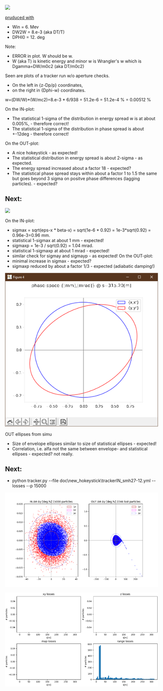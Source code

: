 ![](Clipboard04.png)

[pruduced with](trackerIN_smh27-12.yml)
* Win = 6. Mev
* DW2W = 8.e-3 (aka DT/T)
* DPHI0 = 12. deg

Note: 
* ERROR in plot. W should be w.
* W (aka T) is kinetic energy and minor w is 
Wrangler's w which is Dgamma=DW/m0c2 (aka DT/m0c2)

Seen are plots of a tracker run w/o aperture checks. 
* On the left in {z-Dp/p} coordinates,
* on the right in {Dphi-w} coordinates.

w=(DW/W)*(W/mc2)=8.e-3 * 6/938 = 51.2e-6 = 51.2e-4 % = 0.00512 %

On the IN-plot: 
* The statistical 1-sigma of the distribution in energy spread w is at about 0.005%, - therefore correct!
* The statistical 1-sigma of the distribution in phase spread is about +-12deg - therefore correct!

On the OUT-plot:
* A nice hokeystick - as expected!
* The statistical distribution in energy spread is about 2-sigma - as expected.
* The energy spread increased about a factor 18 - expected?
* The statistical phase spread stays within about a factor 1 to 1.5 the same 
but goes beyond 3 sigma on positve phase differences (lagging particles). - expected?

## Next:
![](Clipboard05.png)

On the IN-plot:
* sigmax = sqrt(eps-x * beta-x) = sqrt(1e-6 * 0.92) = 1e-3*sqrt(0.92) = 0.96e-3=0.96 mm.
* statistical 1-sigmax at about 1 mm - expected!
* sigmaxp = 1e-3 / sqrt(0.92) = 1.04 mrad.
* statistical 1-sigmaxp at about 1 mrad - expected!
* similar check for sigmay and sigmayp - as expected!
On the OUT-plot:
* minimal increase in sigmax - expected?
* sigmaxp reduced by about a factor 1/3 - expected (adiabatic damping!)

![](Clipboard06.png)

OUT ellipses from simu
* Size of envelope ellipses similar to size of statistical ellipses - expected!
* Correlation, i.e. alfa not the same between envelope- and statistical ellipses - expected? not really.

## Next:
* python tracker.py --file doc\new_hokeystick\trackerIN_smh27-12.yml --losses --p 15000

![](Dphi-Dgamma.png)

![](losses.png)
